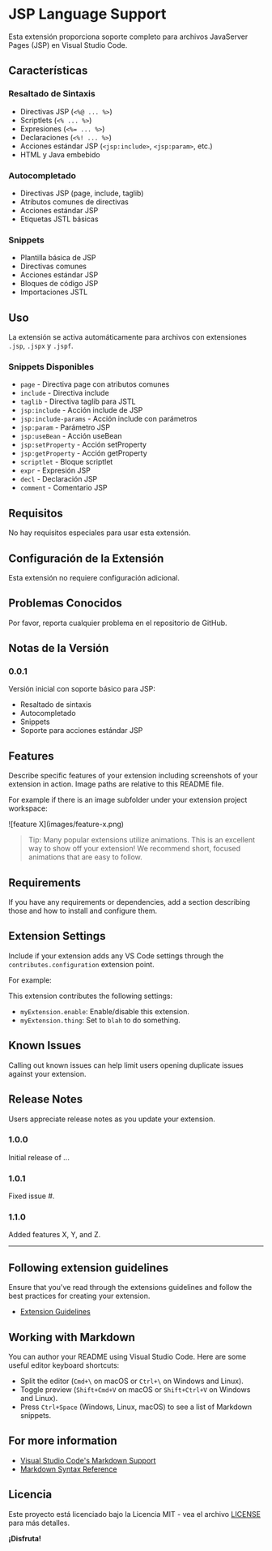 # JSP Language Support

Esta extensión proporciona soporte completo para archivos JavaServer Pages (JSP) en Visual Studio Code.

## Características

### Resaltado de Sintaxis
- Directivas JSP (`<%@ ... %>`)
- Scriptlets (`<% ... %>`)
- Expresiones (`<%= ... %>`)
- Declaraciones (`<%! ... %>`)
- Acciones estándar JSP (`<jsp:include>`, `<jsp:param>`, etc.)
- HTML y Java embebido

### Autocompletado
- Directivas JSP (page, include, taglib)
- Atributos comunes de directivas
- Acciones estándar JSP
- Etiquetas JSTL básicas

### Snippets
- Plantilla básica de JSP
- Directivas comunes
- Acciones estándar JSP
- Bloques de código JSP
- Importaciones JSTL

## Uso

La extensión se activa automáticamente para archivos con extensiones `.jsp`, `.jspx` y `.jspf`.

### Snippets Disponibles

- `page` - Directiva page con atributos comunes
- `include` - Directiva include
- `taglib` - Directiva taglib para JSTL
- `jsp:include` - Acción include de JSP
- `jsp:include-params` - Acción include con parámetros
- `jsp:param` - Parámetro JSP
- `jsp:useBean` - Acción useBean
- `jsp:setProperty` - Acción setProperty
- `jsp:getProperty` - Acción getProperty
- `scriptlet` - Bloque scriptlet
- `expr` - Expresión JSP
- `decl` - Declaración JSP
- `comment` - Comentario JSP

## Requisitos

No hay requisitos especiales para usar esta extensión.

## Configuración de la Extensión

Esta extensión no requiere configuración adicional.

## Problemas Conocidos

Por favor, reporta cualquier problema en el repositorio de GitHub.

## Notas de la Versión

### 0.0.1

Versión inicial con soporte básico para JSP:
- Resaltado de sintaxis
- Autocompletado
- Snippets
- Soporte para acciones estándar JSP

## Features

Describe specific features of your extension including screenshots of your extension in action. Image paths are relative to this README file.

For example if there is an image subfolder under your extension project workspace:

\!\[feature X\]\(images/feature-x.png\)

> Tip: Many popular extensions utilize animations. This is an excellent way to show off your extension! We recommend short, focused animations that are easy to follow.

## Requirements

If you have any requirements or dependencies, add a section describing those and how to install and configure them.

## Extension Settings

Include if your extension adds any VS Code settings through the `contributes.configuration` extension point.

For example:

This extension contributes the following settings:

* `myExtension.enable`: Enable/disable this extension.
* `myExtension.thing`: Set to `blah` to do something.

## Known Issues

Calling out known issues can help limit users opening duplicate issues against your extension.

## Release Notes

Users appreciate release notes as you update your extension.

### 1.0.0

Initial release of ...

### 1.0.1

Fixed issue #.

### 1.1.0

Added features X, Y, and Z.

---

## Following extension guidelines

Ensure that you've read through the extensions guidelines and follow the best practices for creating your extension.

* [Extension Guidelines](https://code.visualstudio.com/api/references/extension-guidelines)

## Working with Markdown

You can author your README using Visual Studio Code. Here are some useful editor keyboard shortcuts:

* Split the editor (`Cmd+\` on macOS or `Ctrl+\` on Windows and Linux).
* Toggle preview (`Shift+Cmd+V` on macOS or `Shift+Ctrl+V` on Windows and Linux).
* Press `Ctrl+Space` (Windows, Linux, macOS) to see a list of Markdown snippets.

## For more information

* [Visual Studio Code's Markdown Support](http://code.visualstudio.com/docs/languages/markdown)
* [Markdown Syntax Reference](https://help.github.com/articles/markdown-basics/)

## Licencia

Este proyecto está licenciado bajo la Licencia MIT - vea el archivo [LICENSE](LICENSE) para más detalles.

**¡Disfruta!**
